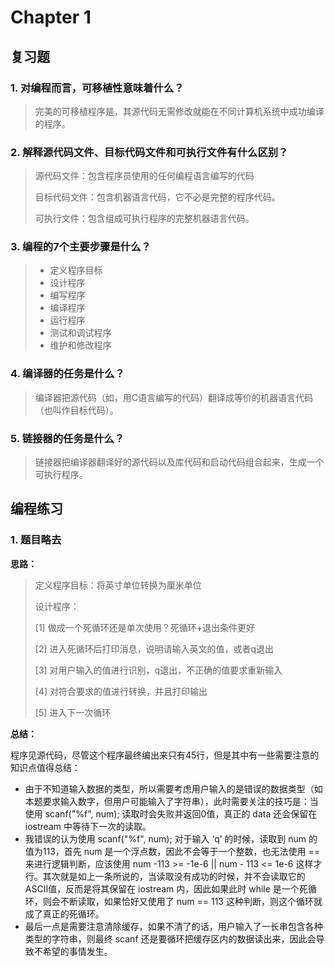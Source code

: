 # Chapter  1

## 复习题

### 1. 对编程而言，可移植性意味着什么？

> 完美的可移植程序是，其源代码无需修改就能在不同计算机系统中成功编译的程序。

### 2. 解释源代码文件、目标代码文件和可执行文件有什么区别？

> 源代码文件：包含程序员使用的任何编程语言编写的代码
>
> 目标代码文件：包含机器语言代码，它不必是完整的程序代码。
>
> 可执行文件：包含组成可执行程序的完整机器语言代码。

### 3. 编程的7个主要步骤是什么？

> - 定义程序目标
> - 设计程序
> - 编写程序
> - 编译程序
> - 运行程序
> - 测试和调试程序
> - 维护和修改程序

### 4. 编译器的任务是什么？

> 编译器把源代码（如，用C语言编写的代码）翻译成等价的机器语言代码（也叫作目标代码）。

### 5. 链接器的任务是什么？

> 链接器把编译器翻译好的源代码以及库代码和启动代码组合起来，生成一个可执行程序。

## 编程练习

### 1. 题目略去

**思路：**

> 定义程序目标：将英寸单位转换为厘米单位
>
> 设计程序：
>
> [1]  做成一个死循环还是单次使用？死循环+退出条件更好
>
> [2] 进入死循环后打印消息，说明请输入英文的值，或者q退出
>
> [3] 对用户输入的值进行识别，q退出，不正确的值要求重新输入
>
> [4] 对符合要求的值进行转换，并且打印输出
>
> [5] 进入下一次循环

**总结：**

程序见源代码，尽管这个程序最终编出来只有45行，但是其中有一些需要注意的知识点值得总结：

- 由于不知道输入数据的类型，所以需要考虑用户输入的是错误的数据类型（如本题要求输入数字，但用户可能输入了字符串），此时需要关注的技巧是：当使用 scanf("%f", num); 读取时会失败并返回0值，真正的 data 还会保留在 iostream 中等待下一次的读取。
- 我错误的认为使用 scanf("%f", num); 对于输入 ‘q’ 的时候，读取到 num 的值为113，首先 num 是一个浮点数，因此不会等于一个整数，也无法使用 == 来进行逻辑判断，应该使用 num -113 >= -1e-6 || num - 113 <= 1e-6 这样才行。其次就是如上一条所说的，当读取没有成功的时候，并不会读取它的ASCII值，反而是将其保留在 iostream 内，因此如果此时 while 是一个死循环，则会不断读取，如果恰好又使用了 num == 113 这种判断，则这个循环就成了真正的死循环。
- 最后一点是需要注意清除缓存，如果不清了的话，用户输入了一长串包含各种类型的字符串，则最终 scanf 还是要循环把缓存区内的数据读出来，因此会导致不希望的事情发生。


